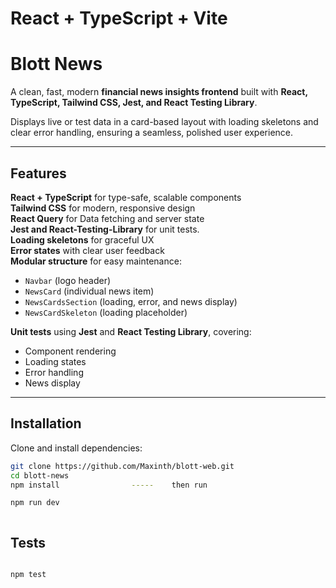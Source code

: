 # React + TypeScript + Vite

# Blott News

A clean, fast, modern **financial news insights frontend** built with **React, TypeScript, Tailwind CSS, Jest, and React Testing Library**.

Displays live or test data in a card-based layout with loading skeletons and clear error handling, ensuring a seamless, polished user experience.

---

## Features

**React + TypeScript** for type-safe, scalable components  
**Tailwind CSS** for modern, responsive design  
**React Query** for Data fetching and server state  
**Jest and React-Testing-Library** for unit tests.  
**Loading skeletons** for graceful UX  
**Error states** with clear user feedback  
**Modular structure** for easy maintenance:

- `Navbar` (logo header)
- `NewsCard` (individual news item)
- `NewsCardsSection` (loading, error, and news display)
- `NewsCardSkeleton` (loading placeholder)

**Unit tests** using **Jest** and **React Testing Library**, covering:

- Component rendering
- Loading states
- Error handling
- News display

---

## Installation

Clone and install dependencies:

```bash
git clone https://github.com/Maxinth/blott-web.git
cd blott-news
npm install                -----    then run

npm run dev



```

## Tests

```bash

npm test

```
